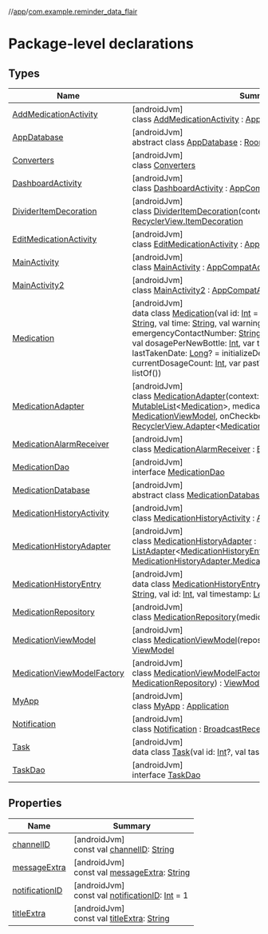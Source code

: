 //[app](../../index.md)/[com.example.reminder_data_flair](index.md)

# Package-level declarations

## Types

| Name | Summary |
|---|---|
| [AddMedicationActivity](-add-medication-activity/index.md) | [androidJvm]<br>class [AddMedicationActivity](-add-medication-activity/index.md) : [AppCompatActivity](https://developer.android.com/reference/kotlin/androidx/appcompat/app/AppCompatActivity.html) |
| [AppDatabase](-app-database/index.md) | [androidJvm]<br>abstract class [AppDatabase](-app-database/index.md) : [RoomDatabase](https://developer.android.com/reference/kotlin/androidx/room/RoomDatabase.html) |
| [Converters](-converters/index.md) | [androidJvm]<br>class [Converters](-converters/index.md) |
| [DashboardActivity](-dashboard-activity/index.md) | [androidJvm]<br>class [DashboardActivity](-dashboard-activity/index.md) : [AppCompatActivity](https://developer.android.com/reference/kotlin/androidx/appcompat/app/AppCompatActivity.html) |
| [DividerItemDecoration](-divider-item-decoration/index.md) | [androidJvm]<br>class [DividerItemDecoration](-divider-item-decoration/index.md)(context: [Context](https://developer.android.com/reference/kotlin/android/content/Context.html)) : [RecyclerView.ItemDecoration](https://developer.android.com/reference/kotlin/androidx/recyclerview/widget/RecyclerView.ItemDecoration.html) |
| [EditMedicationActivity](-edit-medication-activity/index.md) | [androidJvm]<br>class [EditMedicationActivity](-edit-medication-activity/index.md) : [AppCompatActivity](https://developer.android.com/reference/kotlin/androidx/appcompat/app/AppCompatActivity.html) |
| [MainActivity](-main-activity/index.md) | [androidJvm]<br>class [MainActivity](-main-activity/index.md) : [AppCompatActivity](https://developer.android.com/reference/kotlin/androidx/appcompat/app/AppCompatActivity.html) |
| [MainActivity2](-main-activity2/index.md) | [androidJvm]<br>class [MainActivity2](-main-activity2/index.md) : [AppCompatActivity](https://developer.android.com/reference/kotlin/androidx/appcompat/app/AppCompatActivity.html) |
| [Medication](-medication/index.md) | [androidJvm]<br>data class [Medication](-medication/index.md)(val id: [Int](https://kotlinlang.org/api/latest/jvm/stdlib/kotlin/-int/index.html) = 0, val name: [String](https://kotlinlang.org/api/latest/jvm/stdlib/kotlin/-string/index.html), val days: [String](https://kotlinlang.org/api/latest/jvm/stdlib/kotlin/-string/index.html), val time: [String](https://kotlinlang.org/api/latest/jvm/stdlib/kotlin/-string/index.html), val warningLabelDirections: [String](https://kotlinlang.org/api/latest/jvm/stdlib/kotlin/-string/index.html), val emergencyContactNumber: [String](https://kotlinlang.org/api/latest/jvm/stdlib/kotlin/-string/index.html), val dosageCountPerDay: [Int](https://kotlinlang.org/api/latest/jvm/stdlib/kotlin/-int/index.html), val dosagePerNewBottle: [Int](https://kotlinlang.org/api/latest/jvm/stdlib/kotlin/-int/index.html), var taken: [Boolean](https://kotlinlang.org/api/latest/jvm/stdlib/kotlin/-boolean/index.html), var lastTakenDate: [Long](https://kotlinlang.org/api/latest/jvm/stdlib/kotlin/-long/index.html)? = initializeDefaultLastTakenDate(), var currentDosageCount: [Int](https://kotlinlang.org/api/latest/jvm/stdlib/kotlin/-int/index.html), var pastTimestamps: [List](https://kotlinlang.org/api/latest/jvm/stdlib/kotlin.collections/-list/index.html)&lt;[Long](https://kotlinlang.org/api/latest/jvm/stdlib/kotlin/-long/index.html)&gt; = listOf()) |
| [MedicationAdapter](-medication-adapter/index.md) | [androidJvm]<br>class [MedicationAdapter](-medication-adapter/index.md)(context: [Context](https://developer.android.com/reference/kotlin/android/content/Context.html), medications: [MutableList](https://kotlinlang.org/api/latest/jvm/stdlib/kotlin.collections/-mutable-list/index.html)&lt;[Medication](-medication/index.md)&gt;, medicationViewModel: [MedicationViewModel](-medication-view-model/index.md), onCheckboxClicked: ([Medication](-medication/index.md)) -&gt; [Unit](https://kotlinlang.org/api/latest/jvm/stdlib/kotlin/-unit/index.html)) : [RecyclerView.Adapter](https://developer.android.com/reference/kotlin/androidx/recyclerview/widget/RecyclerView.Adapter.html)&lt;[MedicationAdapter.MedicationViewHolder](-medication-adapter/-medication-view-holder/index.md)&gt; |
| [MedicationAlarmReceiver](-medication-alarm-receiver/index.md) | [androidJvm]<br>class [MedicationAlarmReceiver](-medication-alarm-receiver/index.md) : [BroadcastReceiver](https://developer.android.com/reference/kotlin/android/content/BroadcastReceiver.html) |
| [MedicationDao](-medication-dao/index.md) | [androidJvm]<br>interface [MedicationDao](-medication-dao/index.md) |
| [MedicationDatabase](-medication-database/index.md) | [androidJvm]<br>abstract class [MedicationDatabase](-medication-database/index.md) : [RoomDatabase](https://developer.android.com/reference/kotlin/androidx/room/RoomDatabase.html) |
| [MedicationHistoryActivity](-medication-history-activity/index.md) | [androidJvm]<br>class [MedicationHistoryActivity](-medication-history-activity/index.md) : [AppCompatActivity](https://developer.android.com/reference/kotlin/androidx/appcompat/app/AppCompatActivity.html) |
| [MedicationHistoryAdapter](-medication-history-adapter/index.md) | [androidJvm]<br>class [MedicationHistoryAdapter](-medication-history-adapter/index.md) : [ListAdapter](https://developer.android.com/reference/kotlin/androidx/recyclerview/widget/ListAdapter.html)&lt;[MedicationHistoryEntry](-medication-history-entry/index.md), [MedicationHistoryAdapter.MedicationHistoryViewHolder](-medication-history-adapter/-medication-history-view-holder/index.md)&gt; |
| [MedicationHistoryEntry](-medication-history-entry/index.md) | [androidJvm]<br>data class [MedicationHistoryEntry](-medication-history-entry/index.md)(val name: [String](https://kotlinlang.org/api/latest/jvm/stdlib/kotlin/-string/index.html), val dateTime: [String](https://kotlinlang.org/api/latest/jvm/stdlib/kotlin/-string/index.html), val id: [Int](https://kotlinlang.org/api/latest/jvm/stdlib/kotlin/-int/index.html), val timestamp: [Long](https://kotlinlang.org/api/latest/jvm/stdlib/kotlin/-long/index.html)) |
| [MedicationRepository](-medication-repository/index.md) | [androidJvm]<br>class [MedicationRepository](-medication-repository/index.md)(medicationDao: [MedicationDao](-medication-dao/index.md)) |
| [MedicationViewModel](-medication-view-model/index.md) | [androidJvm]<br>class [MedicationViewModel](-medication-view-model/index.md)(repository: [MedicationRepository](-medication-repository/index.md)) : [ViewModel](https://developer.android.com/reference/kotlin/androidx/lifecycle/ViewModel.html) |
| [MedicationViewModelFactory](-medication-view-model-factory/index.md) | [androidJvm]<br>class [MedicationViewModelFactory](-medication-view-model-factory/index.md)(repository: [MedicationRepository](-medication-repository/index.md)) : [ViewModelProvider.Factory](https://developer.android.com/reference/kotlin/androidx/lifecycle/ViewModelProvider.Factory.html) |
| [MyApp](-my-app/index.md) | [androidJvm]<br>class [MyApp](-my-app/index.md) : [Application](https://developer.android.com/reference/kotlin/android/app/Application.html) |
| [Notification](-notification/index.md) | [androidJvm]<br>class [Notification](-notification/index.md) : [BroadcastReceiver](https://developer.android.com/reference/kotlin/android/content/BroadcastReceiver.html) |
| [Task](-task/index.md) | [androidJvm]<br>data class [Task](-task/index.md)(val id: [Int](https://kotlinlang.org/api/latest/jvm/stdlib/kotlin/-int/index.html)?, val task: [String](https://kotlinlang.org/api/latest/jvm/stdlib/kotlin/-string/index.html)?, val desc: [String](https://kotlinlang.org/api/latest/jvm/stdlib/kotlin/-string/index.html)?) |
| [TaskDao](-task-dao/index.md) | [androidJvm]<br>interface [TaskDao](-task-dao/index.md) |

## Properties

| Name | Summary |
|---|---|
| [channelID](channel-i-d.md) | [androidJvm]<br>const val [channelID](channel-i-d.md): [String](https://kotlinlang.org/api/latest/jvm/stdlib/kotlin/-string/index.html) |
| [messageExtra](message-extra.md) | [androidJvm]<br>const val [messageExtra](message-extra.md): [String](https://kotlinlang.org/api/latest/jvm/stdlib/kotlin/-string/index.html) |
| [notificationID](notification-i-d.md) | [androidJvm]<br>const val [notificationID](notification-i-d.md): [Int](https://kotlinlang.org/api/latest/jvm/stdlib/kotlin/-int/index.html) = 1 |
| [titleExtra](title-extra.md) | [androidJvm]<br>const val [titleExtra](title-extra.md): [String](https://kotlinlang.org/api/latest/jvm/stdlib/kotlin/-string/index.html) |
